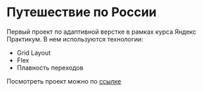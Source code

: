# Путешествие по России

Первый проект по адаптивной верстке в рамках курса Яндекс Практикум. 
В нем используются технологии: 
* Grid Layout
* Flex
* Плавность переходов

Посмотреть проект можно по [ссылке](https://akvela.github.io/russian-travel)